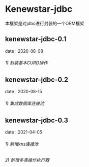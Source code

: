 # Kenewstar-jdbc
本框架是对jdbc进行封装的一个ORM框架
## kenewstar-jdbc-0.1
date : 2020-08-08
###### 1) 封装基本CURD操作

## kenewstar-jdbc-0.2
date : 2020-08-15
###### 1) 集成数据库连接池

## kenewstar-jdbc-0.3
date : 2021-04-05
###### 1) 新增kns连接池
###### 2) 新增多表操作执行器

